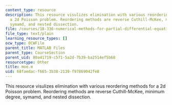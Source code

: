 ```yaml
---
content_type: resource
description: This resource visulizes elimination with various reordering methods for
  a 2d Poisson problem. Reordering methods are reverse Cuthill-McKee, minimum degree,
  symamd, and nested dissection.
file: /courses/18-336-numerical-methods-for-partial-differential-equations-spring-2009/68faedacf6653b382139f97869042fe8_moe.m
file_type: text/plain
learning_resource_types: []
ocw_type: OCWFile
parent_title: MATLAB Files
parent_type: CourseSection
parent_uid: 80a41719-c571-5a2d-7b39-ba2514ef5b68
resourcetype: Other
title: moe.m
uid: 68faedac-f665-3b38-2139-f97869042fe8
---
```

This resource visulizes elimination with various reordering methods for a 2d Poisson problem. Reordering methods are reverse Cuthill-McKee, minimum degree, symamd, and nested dissection.

